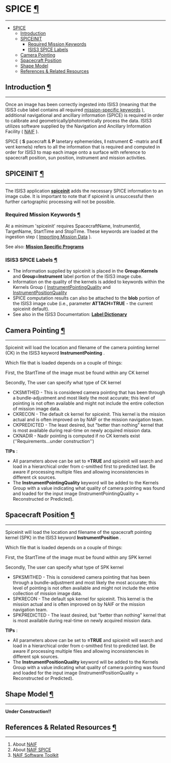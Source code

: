 <div id="main">

<div id="content">

<div class="contextual">

</div>

<div class="wiki wiki-page">

<span id="SPICE"></span>

# SPICE [¶](#SPICE-)

-----

  - [SPICE](#SPICE-)
      - [Introduction](#Introduction-)
      - [SPICEINIT](#SPICEINIT-)
          - [Required Mission Keywords](#Required-Mission-Keywords-)
          - [ISIS3 SPICE Labels](#ISIS3-SPICE-Labels-)
      - [Camera Pointing](#Camera-Pointing-)
      - [Spacecraft Position](#Spacecraft-Position-)
      - [Shape Model](#Shape-Model-)
      - [References & Related
        Resources](#References--Related-Resources-)

<span id="Introduction"></span>

## Introduction [¶](#Introduction-)

-----

Once an image has been correctly ingested into ISIS3 (meaning that the
ISIS3 cube label contains all required [mission-specific
keywords](fixit.wr.usgs.gov) ), additional navigational and ancillary
information (SPICE) is required in order to calibrate and
geometrically/photometrically process the data. ISIS3 utilizes software
supplied by the Navigation and Ancillary Information Facility (
[NAIF](fixit.wr.usgs.gov) ).

SPICE ( **S** pacecraft & **P** lanetary ephemerides, **I** nstrument
**C** -matrix and **E** vent kernels) refers to all the information that
is required and computed in order for ISIS3 to map each image onto a
surface with reference to spacecraft position, sun position, instrument
and mission activities.

<span id="SPICEINIT"></span>

## SPICEINIT [¶](#SPICEINIT-)

-----

The ISIS3 application
[**spiceinit**](http://isis.astrogeology.usgs.gov/Application/presentation/Tabbed/spiceinit/spiceinit.html)
adds the necessary SPICE information to an image cube. It is important
to note that if spiceinit is unsuccessful then further cartographic
processing will not be possible.

<span id="Required-Mission-Keywords"></span>

### Required Mission Keywords [¶](#Required-Mission-Keywords-)

At a minimum 'spiceinit' requires SpacecraftName, InstrumentId,
TargetName, StartTime and StopTime. These keywords are loaded at the
ingestion step ( [Importing Mission
Data](Locating_and_Ingesting_Image_Data) ).

See also: [**Mission Specific
Programs**](http://isis.astrogeology.usgs.gov/Application/index.html)

<span id="ISIS3-SPICE-Labels"></span>

### ISIS3 SPICE Labels [¶](#ISIS3-SPICE-Labels-)

  - The information supplied by spiceinit is placed in the
    **Group=Kernels** and **Group=Instrument** label portion of the
    ISIS3 image cube.  
  - Information on the quality of the kernels is added to keywords
    within the Kernels Group (
    [InstrumentPointingQuality](fixit.wr.usgs.gov) and
    [InstrumentPositionQuality](fixit.wr.usgs.gov)
  - SPICE computation results can also be attached to the **blob**
    portion of the ISIS3 image cube (i.e., parameter **ATTACH=TRUE** -
    the current spiceinit default).
  - See also in the ISIS3 Documentation: [**Label
    Dictionary**](http://isis.astrogeology.usgs.gov/documents/LabelDictionary/LabelDictionary.html)

<span id="Camera-Pointing"></span>

## Camera Pointing [¶](#Camera-Pointing-)

-----

Spiceinit will load the location and filename of the camera pointing
kernel (CK) in the ISIS3 keyword **InstrumentPointing** .

Which file that is loaded depends on a couple of things:

First, the StartTime of the image must be found within any CK kernel

Secondly, The user can specify what type of CK kernel

  - CKSMITHED - This is considered camera pointing that has been through
    a bundle-adjustment and most likely the most accurate; this level of
    pointing is not often available and might not include the entire
    collection of mission image data.
  - CKRECON - The default ck kernel for spiceinit. This kernel is the
    mission actual and is often improved on by NAIF or the mission
    navigation team.
  - CKPREDICTED - The least desired, but "better than nothing" kernel
    that is most available during real-time on newly acquired mission
    data.
  - CKNADIR - Nadir pointing is computed if no CK kernels exist
    (''Requirements...under construction'')

**TIPs** :

  - All parameters above can be set to **=TRUE** and spiceinit will
    search and load in a hierarchical order from c-smithed first to
    predicted last. Be aware if processing multiple files and allowing
    inconsistencies in different ck sources.
  - The **InstrumentPointingQuality** keyword will be added to the
    Kernels Group with a value indicating what quality of camera
    pointing was found and loaded for the input image
    (InstrumentPointingQuality = Reconstructed or Predicted).

<span id="Spacecraft-Position"></span>

## Spacecraft Position [¶](#Spacecraft-Position-)

-----

Spiceinit will load the location and filename of the spacecraft pointing
kernel (SPK) in the ISIS3 keyword **InstrumentPosition** .

Which file that is loaded depends on a couple of things:

First, the StartTime of the image must be found within any SPK kernel

Secondly, The user can specify what type of SPK kernel

  - SPKSMITHED - This is considered camera pointing that has been
    through a bundle-adjustment and most likely the most accurate; this
    level of pointing is not often available and might not include the
    entire collection of mission image data.
  - SPKRECON - The default spk kernel for spiceinit. This kernel is the
    mission actual and is often improved on by NAIF or the mission
    navigation team.
  - SPKPREDICTED - The least desired, but "better than nothing" kernel
    that is most available during real-time on newly acquired mission
    data.

**TIPs** :

  - All parameters above can be set to **=TRUE** and spiceinit will
    search and load in a hierarchical order from c-smithed first to
    predicted last. Be aware if processing multiple files and allowing
    inconsistencies in different spk sources.
  - The **InstrumentPositionQuality** keyword will be added to the
    Kernels Group with a value indicating what quality of camera
    pointing was found and loaded for the input image
    (InstrumentPositionQuality = Reconstructed or Predicted).

<span id="Shape-Model"></span>

## Shape Model [¶](#Shape-Model-)

-----

**Under Construction\!\!**

<span id="References-amp-Related-Resources"></span>

## References & Related Resources [¶](#References--Related-Resources-)

-----

1.  About [NAIF](http://naif.jpl.nasa.gov/naif/index.html)
2.  About [NAIF SPICE](http://naif.jpl.nasa.gov/naif/aboutspice.html)
3.  [NAIF Software Toolkit](http://naif.jpl.nasa.gov/naif/toolkit.html)

</div>

<div style="clear:both;">

</div>

</div>

</div>

